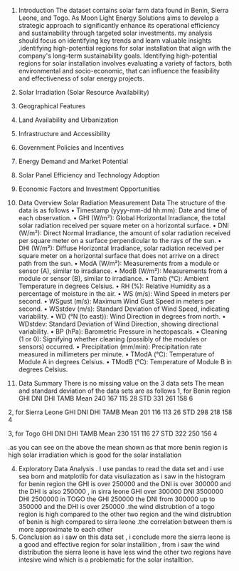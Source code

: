 1. Introduction
The dataset contains  solar farm data found in Benin, Sierra Leone, and Togo. As Moon Light Energy Solutions aims to develop a strategic approach to significantly enhance its operational efficiency and sustainability through targeted solar investments. my analysis should focus on identifying key trends and learn valuable insights ,identifying high-potential regions for solar installation that align with the company's long-term sustainability goals. 
Identifying high-potential regions for solar installation involves evaluating a variety of factors, both environmental and socio-economic, that can influence the feasibility and effectiveness of solar energy projects.
1.	Solar Irradiation (Solar Resource Availability)
2.	 Geographical Features
3.	Land Availability and Urbanization
4.	Infrastructure and Accessibility
5.	 Government Policies and Incentives
6.	 Energy Demand and Market Potential
7.	 Solar Panel Efficiency and Technology Adoption
8.	 Economic Factors and Investment Opportunities
2. Data Overview
Solar Radiation Measurement Data
The structure of the data is as follows
•	Timestamp (yyyy-mm-dd hh:mm): Date and time of each observation.
•	GHI (W/m²): Global Horizontal Irradiance, the total solar radiation received per square meter on a horizontal surface.
•	DNI (W/m²): Direct Normal Irradiance, the amount of solar radiation received per square meter on a surface perpendicular to the rays of the sun.
•	DHI (W/m²): Diffuse Horizontal Irradiance, solar radiation received per square meter on a horizontal surface that does not arrive on a direct path from the sun.
•	ModA (W/m²): Measurements from a module or sensor (A), similar to irradiance.
•	ModB (W/m²): Measurements from a module or sensor (B), similar to irradiance.
•	Tamb (°C): Ambient Temperature in degrees Celsius.
•	RH (%): Relative Humidity as a percentage of moisture in the air.
•	WS (m/s): Wind Speed in meters per second.
•	WSgust (m/s): Maximum Wind Gust Speed in meters per second.
•	WSstdev (m/s): Standard Deviation of Wind Speed, indicating variability.
•	WD (°N (to east)): Wind Direction in degrees from north.
•	WDstdev: Standard Deviation of Wind Direction, showing directional variability.
•	BP (hPa): Barometric Pressure in hectopascals.
•	Cleaning (1 or 0): Signifying whether cleaning (possibly of the modules or sensors) occurred.
•	Precipitation (mm/min): Precipitation rate measured in millimeters per minute.
•	TModA (°C): Temperature of Module A in degrees Celsius.
•	TModB (°C): Temperature of Module B in degrees Celsius.

3. Data Summary
   There is no missing value on the 3 data sets
  The mean and standard deviation of the data sets are as follows
1, for Benin region 
          GHI                    DNI                  DHI         TAMB
Mean      240                     167                  115          28
STD       331                     261                  158           6

2, for Sierra Leone
          GHI                    DNI                  DHI         TAMB
Mean      201                     116                  113         26
STD       298                     218                  158          4

3, for Togo
          GHI                    DNI                  DHI         TAMB
Mean      230                   151                    116         27
STD       322                    250                   156          4

.as you can see on the above the mean shown as that more benin region is high solar irradiation which is good for the solar installation 

4. Exploratory Data Analysis
    . I use pandas to read the data set and i use sea born and matplotlib for data visuliazation as i  saw in the histogram for benin region the GHI is over 250000 and the DNI is over 300000 and the
   DHI is also 250000 , in sirra leone GHI over 300000 DNI 3500000 DHI 2500000 in TOGO the GHI 250000 the DNI from 300000 up to 350000 and the DHI is over 250000
   .the wind distrubtion of a togo region is high compared to the other two region and the wind distrubtion of benin is high compared to sirra leone
   .the correlation between them is more approximate  to each other
6. Conclusion
as i saw on this data set , i conclude more the sierra leone is a good and effective region for solar installition , from i saw the wind distribution the sierra leone is have less wind
the other two regions have intesive wind which is a problematic for the solar installtion.

